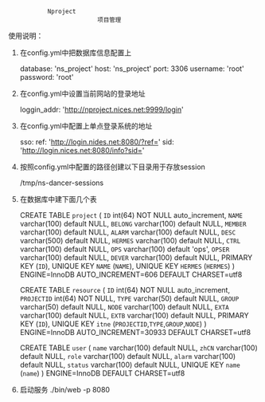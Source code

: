                Nproject
                             项目管理


使用说明：

   1. 在config.yml中把数据库信息配置上

        database: 'ns_project'
        host: 'ns_project'
        port: 3306
        username: 'root'
        password: 'root'


   2. 在config.yml中设置当前网站的登录地址

        loggin_addr: 'http://nproject.nices.net:9999/login'

   3. 在config.yml中配置上单点登录系统的地址

        sso:
          ref: 'http://login.nides.net:8080/?ref='
          sid: 'http://login.nices.net:8080/info?sid='

   4. 按照config.yml中配置的路径创建以下目录用于存放session

        /tmp/ns-dancer-sessions


   5. 在数据库中建下面几个表

        CREATE TABLE `project` (
          `ID` int(64) NOT NULL auto_increment,
          `NAME` varchar(100) default NULL,
          `BELONG` varchar(100) default NULL,
          `MEMBER` varchar(100) default NULL,
          `ALARM` varchar(100) default NULL,
          `DESC` varchar(500) default NULL,
          `HERMES` varchar(100) default NULL,
          `CTRL` varchar(100) default NULL,
          `OPS` varchar(100) default 'ops',
          `OPSER` varchar(100) default NULL,
          `DEVER` varchar(100) default NULL,
          PRIMARY KEY  (`ID`),
          UNIQUE KEY `NAME` (`NAME`),
          UNIQUE KEY `HERMES` (`HERMES`)
        ) ENGINE=InnoDB AUTO_INCREMENT=606 DEFAULT CHARSET=utf8 
        
        CREATE TABLE `resource` (
          `ID` int(64) NOT NULL auto_increment,
          `PROJECTID` int(64) NOT NULL,
          `TYPE` varchar(50) default NULL,
          `GROUP` varchar(50) default NULL,
          `NODE` varchar(100) default NULL,
          `EXTA` varchar(100) default NULL,
          `EXTB` varchar(100) default NULL,
          PRIMARY KEY  (`ID`),
          UNIQUE KEY `itne` (`PROJECTID`,`TYPE`,`GROUP`,`NODE`)
        ) ENGINE=InnoDB AUTO_INCREMENT=30933 DEFAULT CHARSET=utf8 
        
        CREATE TABLE `user` (
          `name` varchar(100) default NULL,
          `zhCN` varchar(100) default NULL,
          `role` varchar(100) default NULL,
          `alarm` varchar(100) default NULL,
          `status` varchar(100) default NULL,
          UNIQUE KEY `name` (`name`)
        ) ENGINE=InnoDB DEFAULT CHARSET=utf8

   6. 启动服务
        ./bin/web  -p 8080

